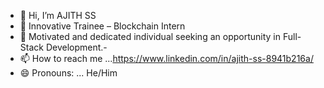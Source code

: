 - 👋 Hi, I’m AJITH SS
- 👀 Innovative Trainee – Blockchain Intern
- 🌱 Motivated and dedicated individual seeking an opportunity in Full-Stack Development.- 
-  📫 How to reach me ...https://www.linkedin.com/in/ajith-ss-8941b216a/
- 😄 Pronouns: ... He/Him


<!---
ajithSSin/ajithSSin is a ✨ special ✨ repository because its `README.md` (this file) appears on your GitHub profile.
You can click the Preview link to take a look at your changes.
--->
